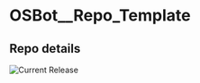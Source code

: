# OSBot__Repo_Template

## Repo details

![Current Release](https://img.shields.io/badge/release-v0.7.31-blue)
